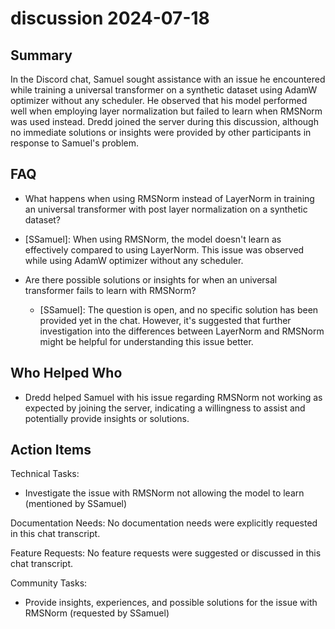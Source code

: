 # discussion 2024-07-18

## Summary

In the Discord chat, Samuel sought assistance with an issue he encountered while training a universal transformer on a
synthetic dataset using AdamW optimizer without any scheduler. He observed that his model performed well when employing
layer normalization but failed to learn when RMSNorm was used instead. Dredd joined the server during this discussion,
although no immediate solutions or insights were provided by other participants in response to Samuel's problem.

## FAQ

- What happens when using RMSNorm instead of LayerNorm in training an universal transformer with post layer
  normalization on a synthetic dataset?
- [SSamuel]: When using RMSNorm, the model doesn't learn as effectively compared to using LayerNorm. This issue was
  observed while using AdamW optimizer without any scheduler.

- Are there possible solutions or insights for when an universal transformer fails to learn with RMSNorm?
    - [SSamuel]: The question is open, and no specific solution has been provided yet in the chat. However, it's
      suggested that further investigation into the differences between LayerNorm and RMSNorm might be helpful for
      understanding this issue better.

## Who Helped Who

- Dredd helped Samuel with his issue regarding RMSNorm not working as expected by joining the server, indicating a
  willingness to assist and potentially provide insights or solutions.

## Action Items

Technical Tasks:

- Investigate the issue with RMSNorm not allowing the model to learn (mentioned by SSamuel)

Documentation Needs:
No documentation needs were explicitly requested in this chat transcript.

Feature Requests:
No feature requests were suggested or discussed in this chat transcript.

Community Tasks:

- Provide insights, experiences, and possible solutions for the issue with RMSNorm (requested by SSamuel)
